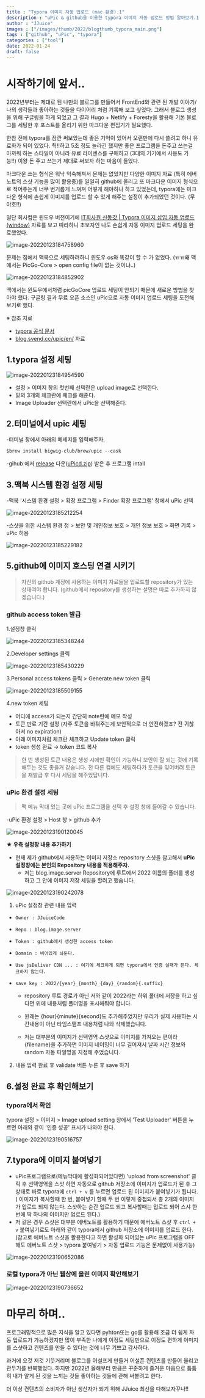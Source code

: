 ```yaml
---
title : "Typora 이미지 자동 업로드 (mac 환경).1"
description : "uPic & github을 이용한 typora 이미지 자동 업로드 방법 알아보기.1"
author : "JJuice"
images : ["/images/thumb/2022/blogthumb_typora_main.png"]
tags : ["github", "uPic", "typora"]
categories : ["tool"]
date: 2022-01-24 
draft: false
---
```

# 시작하기에 앞서..

2022년부터는 제대로 된 나만의 블로그를 만들어서 FrontEnd와 관련 된 개발 이야기/나의 생각들과 좋아하는 것들을 다이어리 처럼 기록해 보고 싶었다.  그래서 블로그 생성을 위해 구글링을 하게 되었고 그 결과 Hugo + Netlify + Foresty을 활용해 기본 블로그를 세팅한 후 포스트를 올리기 위한 마크다운 편집기가 필요했다.

한참 전에 typora를 잠깐 써보았는데 좋은 기억이 있어서 오랜만에 다시 쓸려고 하니 유료화가 되어 있었다. 헉!!하고 5초 정도 놀라긴 했지만 좋은 프로그램을 돈주고 쓰는걸 아까워 하는 스타일이 아니라 유료 라이센스를 구매하고 (3대의 기기에서 사용도 가능!!) 이왕 돈 주고 쓰는거 제대로 써보자 하는 마음이 들었다.

마크다운 쓰는 형식은 워낙 익숙해져서 문제는 없었지만 다양한 이미지 자료 (특히 에버노트의 스샷 기능을 많이 활용중)를 일일히 github에 올리고 또 마크다운 이미지 형식으로 적어주는게 너무 번거롭게 느껴져 어떻게 해야하나 하고 있었는데, typora에는 마크다운 형식에 손쉽게 이미지를 업로드 할 수 있게 해주는 설정이 추가되었던 것이다. (무야호!!)

일단 회사컴은 윈도우 버전이기에 [IT회사원 신동갓 | Typora 이미지 삽입 자동 업로드(window)](https://donggod.tistory.com/139) 자료를 보고 따라하니 초보자인 나도 손쉽게 자동 이미지 업로드 세팅을 완료했었다.

![image-20220123184758960](https://raw.githubusercontent.com/JJuiceCode/blog.image.server/main/2022/image-20220123184758960.png)

문제는 집에서 맥북으로 세팅하려하니 윈도우 os와 똑같이 할 수 가 없었다. (ㅠㅠ왜 맥에서는 PicGo-Core > open config file이 없는 것이냐..)

![image-20220123184852902](https://raw.githubusercontent.com/JJuiceCode/blog.image.server/main/2022/image-20220123184852902.png)



맥에서는 윈도우에서처럼 picGoCore 업로드 세팅이 안되기 때문에 새로운 방법을 찾아야 했다. 구글링 결과 무료 오픈 소스인 uPic으로 자동 이미지 업로드 세팅을 도전해 보기로 했다.



※ 참조 자료

- [typora 공식 문서](https://support.typora.io/Upload-Image/#ipic-macos-freemium)
- [blog.svend.cc/upic/en/](https://blog.svend.cc/upic/en/) 자료





## 1.typora 설정 세팅

![image-20220123184954590](https://raw.githubusercontent.com/JJuiceCode/blog.image.server/main/2022/image-20220123184954590.png)

- 설정 > 이미지 창의 첫번째 선택란은 upload image로 선택한다.
- 밑의 3개의 체크란에 체크를 해준다.
- Image Uploader 선택란에서 uPic을 선택해준다.



## 2.터미널에서 upic 세팅

-터미널 창에서 아래의 메세지를 입력해주자.

```markdown
$brew install bigwig-club/brew/upic --cask
```

-gihub 에서 [release](https://github.com/gee1k/uPic/releases) 다운([uPicd.zip](http://uPicd.zip)) 받은 후 프로그램 intall





## 3.맥북 시스템 환경 설정 세팅

-맥북 '시스템 환경 설정 > 확장 프로그램 > Finder 확장 프로그램' 창에서 uPic 선택

![image-20220123185212254](https://raw.githubusercontent.com/JJuiceCode/blog.image.server/main/2022/image-20220123185212254.png)



-스샷을 위한 시스템 환경 정 > 보안 및 개인정보 보호 > 개인 정보 보호 > 화면 기록 > uPic 허용

![image-20220123185229182](https://raw.githubusercontent.com/JJuiceCode/blog.image.server/main/2022/image-20220123185229182.png)





## 5.github에 이미지 호스팅 연결 시키기

> 자신의 github 계정에 사용하는 이미지 자료들을 업로드할 repository가 있는 상태여야 합니다. (github에서 repository를 생성하는 설명은 따로 추가하지 않겠습니다.)



### github access token 발급

1.설정창 클릭

![image-20220123185348244](https://raw.githubusercontent.com/JJuiceCode/blog.image.server/main/2022/image-20220123185348244.png)



2.Developer settings 클릭

![image-20220123185430229](https://raw.githubusercontent.com/JJuiceCode/blog.image.server/main/2022/image-20220123185430229.png)



3.Personal access tokens 클릭 > Generate new token 클릭

![image-20220123185509155](https://raw.githubusercontent.com/JJuiceCode/blog.image.server/main/2022/image-20220123185509155.png)



4.new token 세팅

- 어디에 access가 되는지 간단히 note란에 메모 작성
- 토큰 만료 기간 설정 (자주 토큰을 바꿔주는게 보안적으로 더 안전하겠죠? 전 귀찮아서 no expiration)
- 아래 이미지처럼 체크란 체크하고 Update token 클릭
- token 생성 완료 → token 코드 복사

> 한 번 생성된 토큰 내용은 생성 시에만 확인이 가능하니 보안이 잘 되는 것에 기록해두는 것도 좋을거 같습니다. 전 다른 컴에도 세팅하다가 토큰을 잊어버려 토큰을 재발급 후 다시 세팅을 해주었답니다.





### uPic 환경 설정 세팅

> 맥 메뉴 막대 있는 곳에 uPic 프로그램을 선택 후 설정 창에 들어갈 수 있습니다.

-uPic 환경 설정 > Host 창 > github 추가

![image-20220123190120045](https://raw.githubusercontent.com/JJuiceCode/blog.image.server/main/2022/image-20220123190120045.png)



**★ 우측 설정창 내용 추가하기**

- 현재 제가 github에서 사용하는 이미지 저장소 repository 스샷을 참고해서 **uPic 설정창에는 본인의 Repository 내용을 적용해주자.**
  - 저는 blog.image.server Repository에 루트에서  2022 이름의 폴더를 생성하고 그 안에 이미지 저장 세팅을 할려고 했습니다.

![image-20220123190242078](https://raw.githubusercontent.com/JJuiceCode/blog.image.server/main/2022/image-20220123190242078.png)

1. uPic 설정창 관련 내용 입력

- `Owner : JJuiceCode`

- `Repo : blog.image.server`

- `Token : github에서 생성한 access token`

- `Domain : 비어있게 놔둔다.`

- `Use jsDeliver CDN ... : 여기에 체크하게 되면 typora에서 인증 실패가 뜬다. 체크하지 않는다.`

- `save key : 2022/{year}_{month}_{day}_{random}{.suffix}`

  - repository 루트 경로가 아닌 저와 같이 2022라는 하위 폴더에 저장을 하고 싶다면 위에 내용처럼 폴더명을 표시해줘야 합니다.

  - 원래는 {hour}{minute}{second}도 추가해주었지만 우리가 실제 사용하는 시간내용이 아닌 타임스탬프 내용처럼 나와 삭제했습니다.

  - 저는 대부분의 이미지가 선택영역 스샷으로 이미지를 가져오는 편이라 {filename}을 추가하면 이미지 네이밍이 너무 길어져서 날짜 시간 정보와 random 자동 파일명을 지정해 주었습니다.



2. 내용 입력 완료 후 validate 버튼 누른 후 save 하기



## 6.설정 완료 후 확인해보기

### typora에서 확인

typora 설정 > 이미지 >  Image upload setting 창에서 'Test Uploader' 버튼을 누르면 아래와 같이 '인증 성공' 표시가 나와야 한다.

![image-20220123190516757](https://raw.githubusercontent.com/JJuiceCode/blog.image.server/main/2022/image-20220123190516757.png)

## 7.typora에 이미지 붙여넣기

- uPic프로그램으로(메뉴막대에 활성화되어있다면) 'upload from screenshot' 클릭 후 선택영역을 스샷 하면 자동으로 github 저장소에 이미지가 업로드가 된 후 그 상태로 바로 typora에 `ctrl + v`  를 누르면 업로드 된 이미지가 붙여넣기가 됩니다.( 이미지가 복사할때 한 번, 붙여넣기 할때 두 번 이렇게 중첩되서 총 2개의 이미지가 업로드 되지 않는다. 스샷하는 순간 업로드 되고 복사할때는 업로드 되어 스샤 한번에 딱 하나의 이미지만 업로드 된다.)
- 저 같은 경우 스샷은 대부분 에버노트를 활용하기 때문에 에버노트 스샷 후 `ctrl + v` 붙여넣기로도 아래와 같이 typora에서 github 저장소에 이미지를 업로드 한다. (참고로 에버노트 스샷을 활용한다고 하면 활성화 되어있는 uPic 프로그램을 OFF 해도 에버노트 스샷 > typora 붙여넣기 > 자동 업로드 기능은 문제없이 사용가능)

![image-20220123190652086](https://raw.githubusercontent.com/JJuiceCode/blog.image.server/main/2022/image-20220123190652086.png)



### 로컬 typora가 아닌 웹상에 올린 이미지 확인해보기

![image-20220123190736652](https://raw.githubusercontent.com/JJuiceCode/blog.image.server/main/2022/image-20220123190736652.png)







# 마무리 하며..

프로그래밍적으로 많은 지식을 알고 있다면 pyhton또는 go를 활용해 조금 더 쉽게 자동 업로드가 가능하겠지만 많이 부족한 나에게 이정도 세팅만으로 이정도 편하게 이미지를 스샷하고 컨텐츠를 만들 수 있다는 것에 너무 기쁘고 감사하다.

과거에 요것 저것 기웃거리며 블로그를 어설프게 만들거 어설픈 컨텐츠를 만들어 올리고 관두기를 반복했었다. 하지만 2022년 올해부터 만큼은 꾸준하게 즐거운 마음으로 틈틈히 내가 알게 된 것을 느끼는 것들 좋아하는 것들에 관해 써볼려고 한다.

더 이상 컨텐츠의 소비자가 아닌 생산자가 되기 위해 JJuice 최선을 다해보자꾸나!!